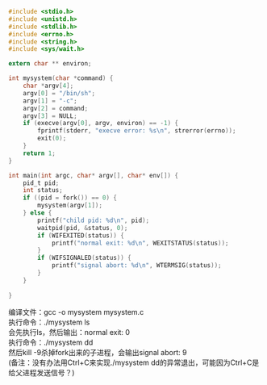 ```c
#include <stdio.h>
#include <unistd.h>
#include <stdlib.h>
#include <errno.h>
#include <string.h>
#include <sys/wait.h>

extern char ** environ;

int mysystem(char *command) {
    char *argv[4];
    argv[0] = "/bin/sh";
    argv[1] = "-c";
    argv[2] = command;
    argv[3] = NULL;
    if (execve(argv[0], argv, environ) == -1) {
        fprintf(stderr, "execve error: %s\n", strerror(errno));
        exit(0);
    }
    return 1;
}

int main(int argc, char* argv[], char* env[]) {
    pid_t pid;
    int status;
    if ((pid = fork()) == 0) {
        mysystem(argv[1]);
    } else {
        printf("child pid: %d\n", pid);
        waitpid(pid, &status, 0);
        if (WIFEXITED(status)) {
            printf("normal exit: %d\n", WEXITSTATUS(status));
        } 
        if (WIFSIGNALED(status)) {
            printf("signal abort: %d\n", WTERMSIG(status));
        }
    }
    
}
```
编译文件：gcc -o mysystem mysystem.c<br/>
执行命令：./mysystem ls<br/>
会先执行ls，然后输出：normal exit: 0<br/>
执行命令：./mysystem dd<br/>
然后kill -9杀掉fork出来的子进程，会输出signal abort: 9<br/>
(备注：没有办法用Ctrl+C来实现./mysystem dd的异常退出，可能因为Ctrl+C是给父进程发送信号？)